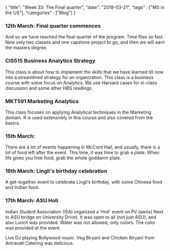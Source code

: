 {
    "title": "Week 33: The Final quarter",
    "date": "2018-03-21",
    "tags" : ["MS in the US"],
    "categories" : ["Blog"]
}

<h3> 12th March: Final quarter commences </h3>

And so we have reached the final quarter of the program. Time flies so fast. Now only two classes and one capstone project to go, and then we will earn the masters degree.

<h3> CIS515 Business Analytics Strategy </h3>

This class is about how to implement the skills that we have learned till now into a streamlined strategy for an organization. This class is a business course with some focus on Analytics. We use Harvard cases for in-class discussion and some other HBS readings.

<h3> MKT591 Marketing Analytics </h3>

This class focuses on applying Analytical techniques in the Marketing domain. R is used extensively in this course and also covered from the basics.

<h3> 15th March: </h3>

There are a lot of events happening in McCord Hall, and usually, there is a lot of food left after the event. This time, it was time to grab a plate. When life gives you free food, grab the whole goddamn plate.

<h3> 16th March: Lingli's birthday celebration </h3>

A get-together event to celebrate Lingli’s birthday, with some Chinese food and Indian food.

<h3> 17th March: ASU Holi </h3>

Indian Student Association (ISA) organized a 'Holi' event on PV lawns( Next to ASU bridge on University Drive). It was open to all (not just ASU), and also Lunch was provided. Water was not allowed, only colors. The color was provided at the event.

Live DJ playing Bollywood music. Veg Biryani and Chicken Biryani from Amravati Catering was delicious.

